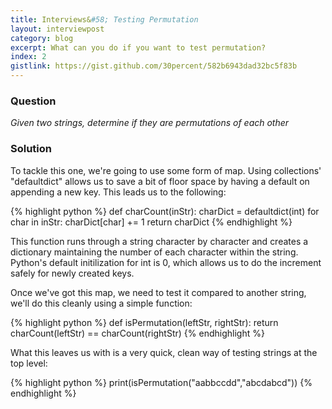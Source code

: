 ```yaml
---
title: Interviews&#58; Testing Permutation
layout: interviewpost
category: blog
excerpt: What can you do if you want to test permutation?
index: 2
gistlink: https://gist.github.com/30percent/582b6943dad32bc5f83b
---
```


### Question

*Given two strings, determine if they are permutations of each other*

### Solution

To tackle this one, we're going to use some form of map. Using collections' "defaultdict" allows us to save a bit of floor space by having a default on appending a new key. This leads us to the following:

{% highlight python %}
def charCount(inStr):
    charDict = defaultdict(int)
    for char in inStr:
        charDict[char] += 1
    return charDict
{% endhighlight %}

This function runs through a string character by character and creates a dictionary maintaining the number of each character within the string. Python's default initilization for int is 0, which allows us to do the increment safely for newly created keys. 

Once we've got this map, we need to test it compared to another string, we'll do this cleanly using a simple function:

{% highlight python %}
def isPermutation(leftStr, rightStr):
    return charCount(leftStr) == charCount(rightStr)
{% endhighlight %}

What this leaves us with is a very quick, clean way of testing strings at the top level:

{% highlight python %}
print(isPermutation("aabbccdd","abcdabcd"))
{% endhighlight %}